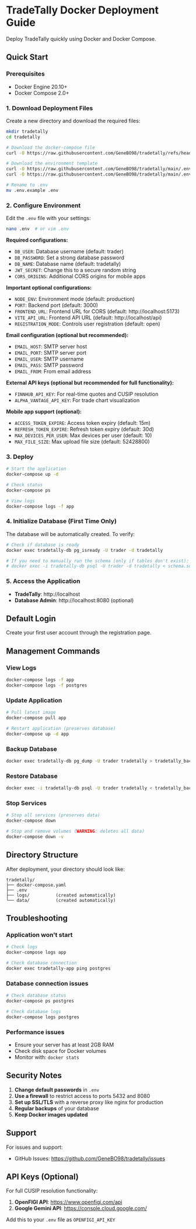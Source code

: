 # TradeTally Docker Deployment Guide

Deploy TradeTally quickly using Docker and Docker Compose.

## Quick Start

### Prerequisites
- Docker Engine 20.10+
- Docker Compose 2.0+

### 1. Download Deployment Files

Create a new directory and download the required files:

```bash
mkdir tradetally
cd tradetally

# Download the docker-compose file
curl -O https://raw.githubusercontent.com/GeneBO98/tradetally/refs/heads/main/docker-compose.yaml

# Download the environment template
curl -O https://raw.githubusercontent.com/GeneBO98/tradetally/main/.env.example
curl -O https://raw.githubusercontent.com/GeneBO98/tradetally/main/.env.example

# Rename to .env
mv .env.example .env
```

### 2. Configure Environment

Edit the `.env` file with your settings:

```bash
nano .env  # or vim .env
```

**Required configurations:**
- `DB_USER`: Database username (default: trader)
- `DB_PASSWORD`: Set a strong database password
- `DB_NAME`: Database name (default: tradetally)
- `JWT_SECRET`: Change this to a secure random string
- `CORS_ORIGINS`: Additional CORS origins for mobile apps

**Important optional configurations:**
- `NODE_ENV`: Environment mode (default: production)
- `PORT`: Backend port (default: 3000)
- `FRONTEND_URL`: Frontend URL for CORS (default: http://localhost:5173)
- `VITE_API_URL`: Frontend API URL (default: http://localhost/api)
- `REGISTRATION_MODE`: Controls user registration (default: open)

**Email configuration (optional but recommended):**
- `EMAIL_HOST`: SMTP server host
- `EMAIL_PORT`: SMTP server port
- `EMAIL_USER`: SMTP username
- `EMAIL_PASS`: SMTP password
- `EMAIL_FROM`: From email address

**External API keys (optional but recommended for full functionality):**
- `FINNHUB_API_KEY`: For real-time quotes and CUSIP resolution
- `ALPHA_VANTAGE_API_KEY`: For trade chart visualization

**Mobile app support (optional):**
- `ACCESS_TOKEN_EXPIRE`: Access token expiry (default: 15m)
- `REFRESH_TOKEN_EXPIRE`: Refresh token expiry (default: 30d)
- `MAX_DEVICES_PER_USER`: Max devices per user (default: 10)
- `MAX_FILE_SIZE`: Max upload file size (default: 52428800)

### 3. Deploy

```bash
# Start the application
docker-compose up -d

# Check status
docker-compose ps

# View logs
docker-compose logs -f app
```

### 4. Initialize Database (First Time Only)

The database will be automatically created. To verify:

```bash
# Check if database is ready
docker exec tradetally-db pg_isready -U trader -d tradetally

# If you need to manually run the schema (only if tables don't exist):
# docker exec -i tradetally-db psql -U trader -d tradetally < schema.sql
```

### 5. Access the Application

- **TradeTally**: http://localhost
- **Database Admin**: http://localhost:8080 (optional)

## Default Login

Create your first user account through the registration page.

## Management Commands

### View Logs
```bash
docker-compose logs -f app
docker-compose logs -f postgres
```

### Update Application
```bash
# Pull latest image
docker-compose pull app

# Restart application (preserves database)
docker-compose up -d app
```

### Backup Database
```bash
docker exec tradetally-db pg_dump -U trader tradetally > tradetally_backup_$(date +%Y%m%d).sql
```

### Restore Database
```bash
docker exec -i tradetally-db psql -U trader tradetally < tradetally_backup.sql
```

### Stop Services
```bash
# Stop all services (preserves data)
docker-compose down

# Stop and remove volumes (WARNING: deletes all data)
docker-compose down -v
```

## Directory Structure

After deployment, your directory should look like:
```
tradetally/
├── docker-compose.yaml
├── .env
├── logs/          (created automatically)
└── data/          (created automatically)
```

## Troubleshooting

### Application won't start
```bash
# Check logs
docker-compose logs app

# Check database connection
docker exec tradetally-app ping postgres
```

### Database connection issues
```bash
# Check database status
docker-compose ps postgres

# Check database logs
docker-compose logs postgres
```

### Performance issues
- Ensure your server has at least 2GB RAM
- Check disk space for Docker volumes
- Monitor with: `docker stats`

## Security Notes

1. **Change default passwords** in `.env`
2. **Use a firewall** to restrict access to ports 5432 and 8080
3. **Set up SSL/TLS** with a reverse proxy like nginx for production
4. **Regular backups** of your database
5. **Keep Docker images updated**

## Support

For issues and support:
- GitHub Issues: https://github.com/GeneBO98/tradetally/issues

## API Keys (Optional)

For full CUSIP resolution functionality:

1. **OpenFIGI API**: https://www.openfigi.com/api
2. **Google Gemini API**: https://console.cloud.google.com/

Add this to your `.env` file as `OPENFIGI_API_KEY`